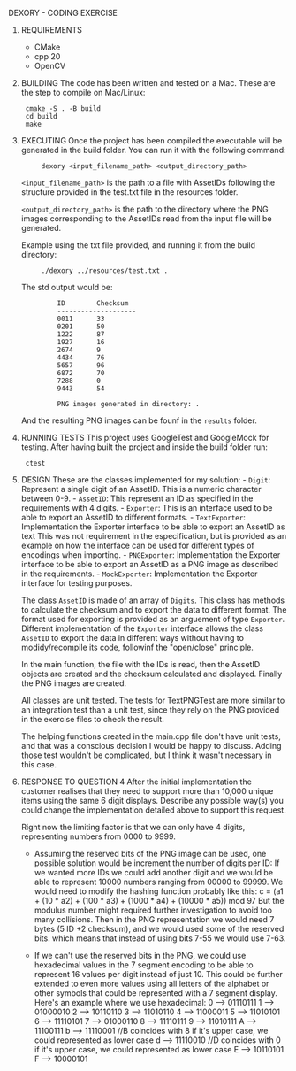 DEXORY - CODING EXERCISE

1. REQUIREMENTS
    - CMake
    - cpp 20
    - OpenCV
    

2. BUILDING
    The code has been written and tested on a Mac.
    These are the step to compile on Mac/Linux:
    
        cmake -S . -B build
        cd build 
        make


3. EXECUTING
    Once the project has been compiled the executable will be generated in the build folder.
    You can run it with the following command:
    
            dexory <input_filename_path> <output_directory_path>
    
    `<input_filename_path>` is the path to a file with AssetIDs following the structure provided in the test.txt
    file in the resources folder.
    
    `<output_directory_path>` is the path to the directory where the PNG images corresponding to the AssetIDs read from the input file
    will be generated.
    
    Example using the txt file provided, and running it from the build directory:
    
            ./dexory ../resources/test.txt .

    The std output would be:

                ID        Checksum
                --------------------
                0011      33
                0201      50
                1222      87
                1927      16
                2674      9
                4434      76
                5657      96
                6872      70
                7288      0
                9443      54
                
                PNG images generated in directory: .
     
     And the resulting PNG images can be founf in the `results` folder.


4. RUNNING TESTS
    This project uses GoogleTest and GoogleMock for testing.
    After having built the project and inside the build folder run:

        ctest


5. DESIGN
    These are the classes implemented for my solution:
        - `Digit`: Represent a single digit of an AssetID. This is a numeric character between 0-9.
        - `AssetID`: This represent an ID as specified in the requirements with 4 digits.
        - `Exporter`: This is an interface used to be able to export an AssetID to different formats.
        - `TextExporter`: Implementation the Exporter interface to be able to export an AssetID as text
                          This was not requirement in the especification, but is provided as an example on 
                          how the interface can be used for different types of encodings when importing.
        - `PNGExporter`: Implementation the Exporter interface to be able to export an AssetID as a PNG image 
                         as described in the requirements.
        - `MockExporter`: Implementation the Exporter interface for testing purposes.
    
    The class `AssetID` is made of an array of `Digits`. This class has methods to calculate the checksum and to export
    the data to different format. The format used for exporting is provided as an arguement of type `Exporter`.
    Different implementation of the `Exporter` interface allows the class `AssetID` to export the data in different ways
    without having to modidy/recompile its code, followinf the "open/close" principle.

    In the main function, the file with the IDs is read, then the AssetID objects are created and the checksum calculated and displayed.
    Finally the PNG images are created.
    
    All classes are unit tested. The tests for TextPNGTest are more similar to an integration test than a unit test, since they rely on the PNG provided in the exercise files to check the result.

    The helping functions created in the main.cpp file don't have unit tests, and that was a conscious decision I would be happy to discuss. Adding those test wouldn't be complicated, but I think it wasn't necessary in this case.
    

6. RESPONSE TO QUESTION 4 
    After the initial implementation the customer realises that they need to support more than
    10,000 unique items using the same 6 digit displays. Describe any possible way(s) you could
    change the implementation detailed above to support this request.

    Right now the limiting factor is that we can only have 4 digits, representing numbers from 0000 to 9999.
    - Assuming the reserved bits of the PNG image can be used, one possible solution would be increment the number of digits per ID:
        If we wanted more IDs we could add another digit and we would be able to represent 10000 numbers 
        ranging from 00000  to 99999.
        We would need to modify the hashing function probably like this:
            c = (a1 + (10 * a2) + (100 * a3) + (1000 * a4) + (10000 * a5)) mod 97
        But the modulus number might required further investigation to avoid too many collisions.
        Then in the PNG representation we would need 7 bytes (5 ID +2 checksum), and we would used some of the reserved bits. which means that instead of using bits 7-55 we would use 7-63.
    
    - If we can't use the reserved bits in the PNG, we could use hexadecimal values in the 7 segment encoding to be able to represent 16 values per digit instead of just 10.
    This could be further extended to even more values using all letters of the alphabet or other symbols that could be represented with a 7 segment display.
    Here's an example where we use hexadecimal:
                0 --> 01110111
                1 --> 01000010
                2 --> 10110110
                3 --> 11010110
                4 --> 11000011
                5 --> 11010101
                6 --> 11110101
                7 --> 01000110
                8 --> 11110111
                9 --> 11010111
                A --> 11100111
                b --> 11110001 //B coincides with 8 if it's upper case, we could represented as lower case
                d --> 11110010 //D coincides with 0 if it's upper case, we could represented as lower case
                E --> 10110101
                F --> 10000101
